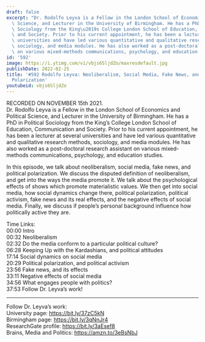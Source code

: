 ```yaml
---
draft: false
excerpt: "Dr. Rodolfo Leyva is a Fellow in the London School of Economics and Political\
  \ Science, and Lecturer in the University of Birmingham. He has a PhD in Political\
  \ Sociology from the King\u2019s College London School of Education, Communication\
  \ and Society. Prior to his current appointment, he has been a lecturer at several\
  \ universities and have led various quantitative and qualitative research methods,\
  \ sociology, and media modules. He has also worked as a post-doctoral research assistant\
  \ on various mixed-methods communications, psychology, and education studies."
id: '592'
image: https://i.ytimg.com/vi/vbjs6SljdZo/maxresdefault.jpg
publishDate: 2022-02-25
title: '#592 Rodolfo Leyva: Neoliberalism, Social Media, Fake News, and Political
  Polarization'
youtubeid: vbjs6SljdZo
---
```

RECORDED ON NOVEMBER 15th 2021.  
Dr. Rodolfo Leyva is a Fellow in the London School of Economics and Political Science, and Lecturer in the University of Birmingham. He has a PhD in Political Sociology from the King’s College London School of Education, Communication and Society. Prior to his current appointment, he has been a lecturer at several universities and have led various quantitative and qualitative research methods, sociology, and media modules. He has also worked as a post-doctoral research assistant on various mixed-methods communications, psychology, and education studies.

In this episode, we talk about neoliberalism, social media, fake news, and political polarization. We discuss the disputed definition of neoliberalism, and get into the ways the media promote it. We talk about the psychological effects of shows which promote materialistic values. We then get into social media, how social dynamics change there, political polarization, political activism, fake news and its real effects, and the negative effects of social media. Finally, we discuss if people’s personal background influence how politically active they are.

Time Links:  
00:00 Intro  
00:32  Neoliberalism  
02:32  Do the media conform to a particular political culture?  
06:28  Keeping Up with the Kardashians, and political attitudes  
17:14  Social dynamics on social media  
20:29  Political polarization, and political activism  
23:56  Fake news, and its effects  
33:11  Negative effects of social media  
34:56  What engages people with politics?  
37:53  Follow Dr. Leyva’s work!

---

Follow Dr. Leyva’s work:  
University page: https://bit.ly/37zC5kN  
Birmingham page: https://bit.ly/3qNnJr4  
ResearchGate profile: https://bit.ly/3aEsef8  
Brains, Media and Politics: https://amzn.to/3eBsNbJ
